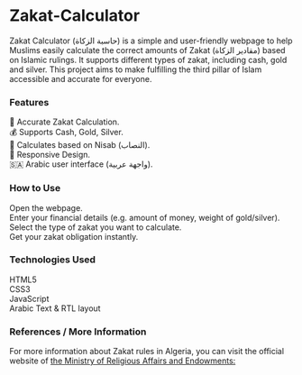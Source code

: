 # Zakat-Calculator
Zakat Calculator (حاسبة الزكاة) is a simple and user-friendly webpage to help Muslims easily calculate the correct amounts of Zakat (مقادير الزكاة) based on Islamic rulings. It supports different types of zakat, including cash, gold and silver.
This project aims to make fulfilling the third pillar of Islam accessible and accurate for everyone.
### Features
🧮 Accurate Zakat Calculation.<br>
💰 Supports Cash, Gold, Silver.<br>
🌙 Calculates based on Nisab (النصاب).<br>
📱 Responsive Design.<br>
🇸🇦 Arabic user interface (واجهة عربية).<br>
### How to Use
Open the webpage.<br>
Enter your financial details (e.g. amount of money, weight of gold/silver).<br>
Select the type of zakat you want to calculate.<br>
Get your zakat obligation instantly.<br>
### Technologies Used
HTML5<br>
CSS3<br>
JavaScript<br>
Arabic Text & RTL layout<br>
### References / More Information
For more information about Zakat rules in Algeria, you can visit the official website of [the Ministry of Religious Affairs and Endowments:](https://www.marw.dz/)

